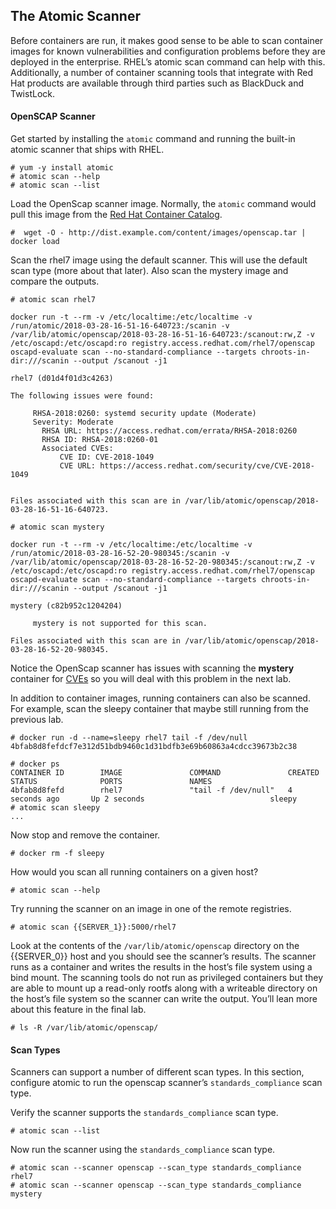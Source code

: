 ## The Atomic Scanner

Before containers are run, it makes good sense to be able to scan container images for known vulnerabilities and configuration problems before they are deployed in the enterprise. RHEL’s atomic scan command can help with this. Additionally, a number of container scanning tools that integrate with Red Hat products are available through third parties such as BlackDuck and TwistLock.

#### OpenSCAP Scanner

Get started by installing the ```atomic``` command and running the built-in atomic scanner that ships with RHEL.

~~~shell
# yum -y install atomic
# atomic scan --help
# atomic scan --list
~~~

Load the OpenScap scanner image. Normally, the ```atomic``` command would pull this image from the [Red Hat Container Catalog](https://access.redhat.com/containers/).

~~~shell
#  wget -O - http://dist.example.com/content/images/openscap.tar | docker load
~~~
Scan the rhel7 image using the default scanner. This will use the default scan type (more about that later). Also scan the mystery image and compare the outputs.

~~~shell
# atomic scan rhel7

docker run -t --rm -v /etc/localtime:/etc/localtime -v /run/atomic/2018-03-28-16-51-16-640723:/scanin -v /var/lib/atomic/openscap/2018-03-28-16-51-16-640723:/scanout:rw,Z -v /etc/oscapd:/etc/oscapd:ro registry.access.redhat.com/rhel7/openscap oscapd-evaluate scan --no-standard-compliance --targets chroots-in-dir:///scanin --output /scanout -j1

rhel7 (d01d4f01d3c4263)

The following issues were found:

     RHSA-2018:0260: systemd security update (Moderate)
     Severity: Moderate
       RHSA URL: https://access.redhat.com/errata/RHSA-2018:0260
       RHSA ID: RHSA-2018:0260-01
       Associated CVEs:
           CVE ID: CVE-2018-1049
           CVE URL: https://access.redhat.com/security/cve/CVE-2018-1049


Files associated with this scan are in /var/lib/atomic/openscap/2018-03-28-16-51-16-640723.

# atomic scan mystery

docker run -t --rm -v /etc/localtime:/etc/localtime -v /run/atomic/2018-03-28-16-52-20-980345:/scanin -v /var/lib/atomic/openscap/2018-03-28-16-52-20-980345:/scanout:rw,Z -v /etc/oscapd:/etc/oscapd:ro registry.access.redhat.com/rhel7/openscap oscapd-evaluate scan --no-standard-compliance --targets chroots-in-dir:///scanin --output /scanout -j1

mystery (c82b952c1204204)

     mystery is not supported for this scan.

Files associated with this scan are in /var/lib/atomic/openscap/2018-03-28-16-52-20-980345.
~~~

Notice the OpenScap scanner has issues with scanning the **mystery** container for [CVEs](https://cve.mitre.org/) so you will deal with this problem in the next lab. 

In addition to container images, running containers can also be scanned. For example, scan the sleepy container that maybe still running from the previous lab.

~~~shell
# docker run -d --name=sleepy rhel7 tail -f /dev/null 
4bfab8d8fefdcf7e312d51bdb9460c1d31bdfb3e69b60863a4cdcc39673b2c38

# docker ps
CONTAINER ID        IMAGE               COMMAND               CREATED             STATUS              PORTS               NAMES
4bfab8d8fefd        rhel7               "tail -f /dev/null"   4 seconds ago       Up 2 seconds                            sleepy
# atomic scan sleepy
...
~~~

Now stop and remove the container.

~~~shell
# docker rm -f sleepy
~~~

How would you scan all running containers on a given host?

~~~shell
# atomic scan --help
~~~

Try running the scanner on an image in one of the remote registries.

~~~shell
# atomic scan {{SERVER_1}}:5000/rhel7
~~~

Look at the contents of the ```/var/lib/atomic/openscap``` directory on the {{SERVER_0}} host and you should see the scanner’s results. The scanner runs as a container and writes the results in the host’s file system using a bind mount. The scanning tools do not run as privileged containers but they are able to mount up a read-only rootfs along with a writeable directory on the host’s file system so the scanner can write the output. You’ll lean more about this feature in the final lab.

~~~shell
# ls -R /var/lib/atomic/openscap/
~~~

#### Scan Types

Scanners can support a number of different scan types. In this section, configure atomic to run the openscap scanner’s ```standards_compliance``` scan type.

Verify the scanner supports the ```standards_compliance``` scan type.

~~~shell
# atomic scan --list
~~~

Now run the scanner using the ```standards_compliance``` scan type.

~~~shell
# atomic scan --scanner openscap --scan_type standards_compliance rhel7
# atomic scan --scanner openscap --scan_type standards_compliance mystery
~~~

